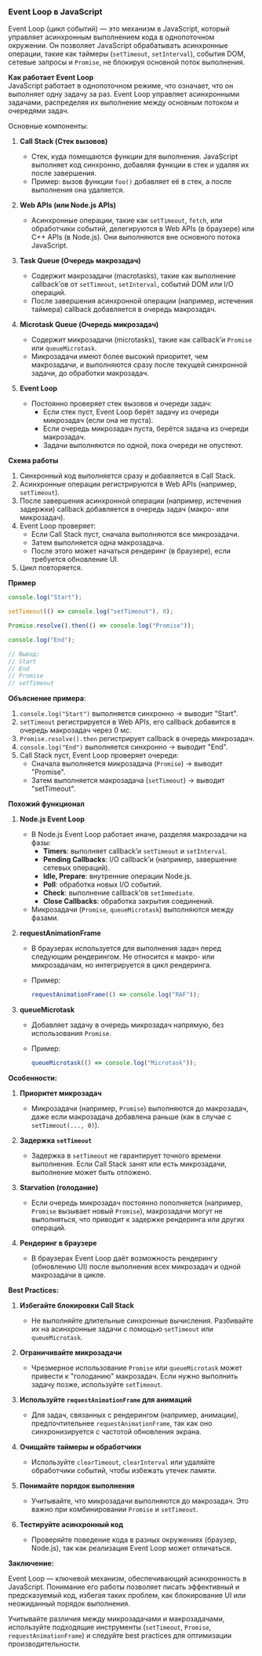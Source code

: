 ### Event Loop в JavaScript

Event Loop (цикл событий) — это механизм в JavaScript, который управляет асинхронным выполнением кода в однопоточном окружении. Он позволяет JavaScript обрабатывать асинхронные операции, такие как таймеры (`setTimeout`, `setInterval`), события DOM, сетевые запросы и `Promise`, не блокируя основной поток выполнения.

**Как работает Event Loop**  
JavaScript работает в однопоточном режиме, что означает, что он выполняет одну задачу за раз. Event Loop управляет асинхронными задачами, распределяя их выполнение между основным потоком и очередями задач. 

Основные компоненты:

1. **Call Stack (Стек вызовов)**  
   - Стек, куда помещаются функции для выполнения. JavaScript выполняет код синхронно, добавляя функции в стек и удаляя их после завершения.
   - Пример: вызов функции `foo()` добавляет её в стек, а после выполнения она удаляется.

2. **Web APIs (или Node.js APIs)**  
   - Асинхронные операции, такие как `setTimeout`, `fetch`, или обработчики событий, делегируются в Web APIs (в браузере) или C++ APIs (в Node.js). Они выполняются вне основного потока JavaScript.

3. **Task Queue (Очередь макрозадач)**  
   - Содержит макрозадачи (macrotasks), такие как выполнение callback’ов от `setTimeout`, `setInterval`, событий DOM или I/O операций.
   - После завершения асинхронной операции (например, истечения таймера) callback добавляется в очередь макрозадач.

4. **Microtask Queue (Очередь микрозадач)**  
   - Содержит микрозадачи (microtasks), такие как callback’и `Promise` или `queueMicrotask`.
   - Микрозадачи имеют более высокий приоритет, чем макрозадачи, и выполняются сразу после текущей синхронной задачи, до обработки макрозадач.

5. **Event Loop**  
   - Постоянно проверяет стек вызовов и очереди задач:
     - Если стек пуст, Event Loop берёт задачу из очереди микрозадач (если она не пуста).
     - Если очередь микрозадач пуста, берётся задача из очереди макрозадач.
     - Задачи выполняются по одной, пока очереди не опустеют.

**Схема работы**  
1. Синхронный код выполняется сразу и добавляется в Call Stack.
2. Асинхронные операции регистрируются в Web APIs (например, `setTimeout`).
3. После завершения асинхронной операции (например, истечения задержки) callback добавляется в очередь задач (макро- или микрозадач).
4. Event Loop проверяет:
   - Если Call Stack пуст, сначала выполняются все микрозадачи.
   - Затем выполняется одна макрозадача.
   - После этого может начаться рендеринг (в браузере), если требуется обновление UI.
5. Цикл повторяется.

**Пример**  

```javascript
console.log("Start");

setTimeout(() => console.log("setTimeout"), 0);

Promise.resolve().then(() => console.log("Promise"));

console.log("End");

// Вывод:
// Start
// End
// Promise
// setTimeout
```
**Объяснение примера**:
1. `console.log("Start")` выполняется синхронно → выводит "Start".
2. `setTimeout` регистрируется в Web APIs, его callback добавится в очередь макрозадач через 0 мс.
3. `Promise.resolve().then` регистрирует callback в очередь микрозадач.
4. `console.log("End")` выполняется синхронно → выводит "End".
5. Call Stack пуст, Event Loop проверяет очереди:
   - Сначала выполняется микрозадача (`Promise`) → выводит "Promise".
   - Затем выполняется макрозадача (`setTimeout`) → выводит "setTimeout".

**Похожий функционал**  
1. **Node.js Event Loop**  
   - В Node.js Event Loop работает иначе, разделяя макрозадачи на фазы:
     - **Timers**: выполняет callback’и `setTimeout` и `setInterval`.
     - **Pending Callbacks**: I/O callback’и (например, завершение сетевых операций).
     - **Idle, Prepare**: внутренние операции Node.js.
     - **Poll**: обработка новых I/O событий.
     - **Check**: выполнение callback’ов `setImmediate`.
     - **Close Callbacks**: обработка закрытия соединений.
   - Микрозадачи (`Promise`, `queueMicrotask`) выполняются между фазами.

2. **requestAnimationFrame**  
   - В браузерах используется для выполнения задач перед следующим рендерингом. Не относится к макро- или микрозадачам, но интегрируется в цикл рендеринга.
   - Пример:

     ```javascript
     requestAnimationFrame(() => console.log("RAF"));
     ```

3. **queueMicrotask**  
   - Добавляет задачу в очередь микрозадач напрямую, без использования `Promise`.
   - Пример:

     ```javascript
     queueMicrotask(() => console.log("Microtask"));
     ```

**Особенности:**

1. **Приоритет микрозадач**  
   - Микрозадачи (например, `Promise`) выполняются до макрозадач, даже если макрозадача добавлена раньше (как в случае с `setTimeout(..., 0)`).

2. **Задержка `setTimeout`**  
   - Задержка в `setTimeout` не гарантирует точного времени выполнения. Если Call Stack занят или есть микрозадачи, выполнение может быть отложено.

3. **Starvation (голодание)**  
   - Если очередь микрозадач постоянно пополняется (например, `Promise` вызывает новый `Promise`), макрозадачи могут не выполняться, что приводит к задержке рендеринга или других операций.

4. **Рендеринг в браузере**  
   - В браузерах Event Loop даёт возможность рендерингу (обновлению UI) после выполнения всех микрозадач и одной макрозадачи в цикле.

**Best Practices:**

1. **Избегайте блокировки Call Stack**  
   - Не выполняйте длительные синхронные вычисления. Разбивайте их на асинхронные задачи с помощью `setTimeout` или `queueMicrotask`.

2. **Ограничивайте микрозадачи**  
   - Чрезмерное использование `Promise` или `queueMicrotask` может привести к "голоданию" макрозадач. Если нужно выполнить задачу позже, используйте `setTimeout`.

3. **Используйте `requestAnimationFrame` для анимаций**  
   - Для задач, связанных с рендерингом (например, анимации), предпочтительнее `requestAnimationFrame`, так как оно синхронизируется с частотой обновления экрана.

4. **Очищайте таймеры и обработчики**  
   - Используйте `clearTimeout`, `clearInterval` или удаляйте обработчики событий, чтобы избежать утечек памяти.

5. **Понимайте порядок выполнения**  
   - Учитывайте, что микрозадачи выполняются до макрозадач. Это важно при комбинировании `Promise` и `setTimeout`.

6. **Тестируйте асинхронный код**  
   - Проверяйте поведение кода в разных окружениях (браузер, Node.js), так как реализация Event Loop может отличаться.

**Заключение:**  

Event Loop — ключевой механизм, обеспечивающий асинхронность в JavaScript. Понимание его работы позволяет писать эффективный и предсказуемый код, избегая таких проблем, как блокирование UI или неожиданный порядок выполнения. 

Учитывайте различия между микрозадачами и макрозадачами, используйте подходящие инструменты (`setTimeout`, `Promise`, `requestAnimationFrame`) и следуйте best practices для оптимизации производительности.